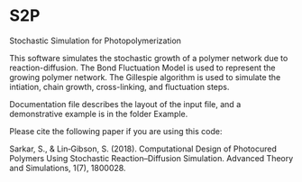 # S2P
Stochastic Simulation for Photopolymerization

This software simulates the stochastic growth of a polymer network due to reaction-diffusion. 
The Bond Fluctuation Model is used to represent the growing polymer network.
The Gillespie algorithm is used to simulate the intiation, chain growth, cross-linking, and fluctuation steps.

Documentation file describes the layout of the input file, and a demonstrative example is in the folder Example.

Please cite the following paper if you are using this code:

Sarkar, S., & Lin‐Gibson, S. (2018). Computational Design of Photocured Polymers Using Stochastic Reaction–Diffusion Simulation. Advanced Theory and Simulations, 1(7), 1800028.
